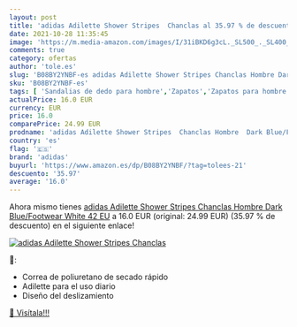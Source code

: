 ```yaml
---
layout: post
title: 'adidas Adilette Shower Stripes  Chanclas al 35.97 % de descuento'
date: 2021-10-28 11:35:45
image: 'https://m.media-amazon.com/images/I/31iBKD6g3cL._SL500_._SL400_.jpg'
comments: true
category: ofertas
author: 'tole.es'
slug: 'B08BY2YNBF-es adidas Adilette Shower Stripes Chanclas Hombre Dark...'
sku: 'B08BY2YNBF-es'
tags: [ 'Sandalias de dedo para hombre','Zapatos','Zapatos para hombre','Zapatos y complementos','adidas','chanclas', ]
actualPrice: 16.0 EUR
currency: EUR
price: 16.0
comparePrice: 24.99 EUR
prodname: 'adidas Adilette Shower Stripes  Chanclas Hombre  Dark Blue/Footwear White  42 EU'
country: 'es'
flag: '🇪🇸'
brand: 'adidas'
buyurl: 'https://www.amazon.es/dp/B08BY2YNBF/?tag=tolees-21'
descuento: '35.97'
average: '16.0'
---
```


Ahora mismo tienes [adidas Adilette Shower Stripes  Chanclas Hombre  Dark Blue/Footwear White  42 EU](https://www.amazon.es/dp/B08BY2YNBF/?tag=tolees-21) a 16.0 EUR (original: 24.99 EUR) (35.97 %  de descuento) en el siguiente enlace!

[![adidas Adilette Shower Stripes  Chanclas](https://m.media-amazon.com/images/I/31iBKD6g3cL._SL500_._SL400_.jpg)](https://www.amazon.es/dp/B08BY2YNBF/?tag=tolees-21)

🔎:

- Correa de poliuretano de secado rápido
- Adilette para el uso diario
- Diseño del deslizamiento

[🛒 Visítala!!!](https://www.amazon.es/dp/B08BY2YNBF/?tag=tolees-21)

